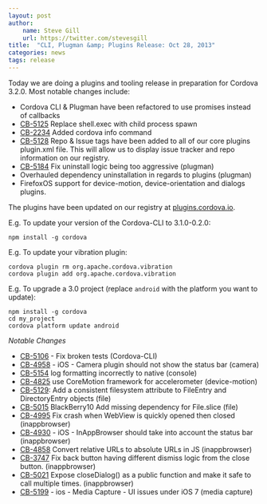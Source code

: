 ```yaml
---
layout: post
author:
    name: Steve Gill
    url: https://twitter.com/stevesgill
title:  "CLI, Plugman &amp; Plugins Release: Oct 28, 2013"
categories: news
tags: release
---
```


Today we are doing a plugins and tooling release in preparation for Cordova 3.2.0. Most notable changes include:

* Cordova CLI & Plugman have been refactored to use promises instead of callbacks
* [CB-5125](https://issues.apache.org/jira/browse/CB-5125) Replace shell.exec with child process spawn
* [CB-2234](https://issues.apache.org/jira/browse/CB-2234) Added cordova info command
* [CB-5128](https://issues.apache.org/jira/browse/CB-5128) Repo & Issue tags have been added to all of our core plugins plugin.xml file. This will allow us to display issue tracker and repo information on our registry.
* [CB-5184](https://issues.apache.org/jira/browse/CB-5184) Fix uninstall logic being too aggressive (plugman)
* Overhauled dependency uninstallation in regards to plugins (plugman)
* FirefoxOS support for device-motion, device-orientation and dialogs plugins.

The plugins have been updated on our registry at [plugins.cordova.io](http://plugins.cordova.io/).

<!--more-->

E.g. To update your version of the Cordova-CLI to 3.1.0-0.2.0:

    npm install -g cordova

E.g. To update your vibration plugin:

    cordova plugin rm org.apache.cordova.vibration
    cordova plugin add org.apache.cordova.vibration

E.g. To upgrade a 3.0 project (replace `android` with the platform you want to update):

    npm install -g cordova
    cd my_project
    cordova platform update android

*Notable Changes*

* [CB-5106](https://issues.apache.org/jira/browse/CB-5106) - Fix broken tests (Cordova-CLI)
* [CB-4958](https://issues.apache.org/jira/browse/CB-4958) - iOS - Camera plugin should not show the status bar (camera)
* [CB-5154](https://issues.apache.org/jira/browse/CB-5154) log formatting incorrectly to native (console)
* [CB-4825](https://issues.apache.org/jira/browse/CB-4825) use CoreMotion framework for accelerometer (device-motion)
* [CB-5129](https://issues.apache.org/jira/browse/CB-5129): Add a consistent filesystem attribute to FileEntry and DirectoryEntry objects (file)
* [CB-5015](https://issues.apache.org/jira/browse/CB-5015) BlackBerry10 Add missing dependency for File.slice (file)
* [CB-4995](https://issues.apache.org/jira/browse/CB-4995) Fix crash when WebView is quickly opened then closed (inappbrowser)
* [CB-4930](https://issues.apache.org/jira/browse/CB-4930) - iOS - InAppBrowser should take into account the status bar (inappbrowser)
* [CB-4858](https://issues.apache.org/jira/browse/CB-4858) Convert relative URLs to absolute URLs in JS (inappbrowser)
* [CB-3747](https://issues.apache.org/jira/browse/CB-3747) Fix back button having different dismiss logic from the close button. (inappbrowser)
* [CB-5021](https://issues.apache.org/jira/browse/CB-5021) Expose closeDialog() as a public function and make it safe to call multiple times. (inappbrowser)
* [CB-5199](https://issues.apache.org/jira/browse/CB-5199) - ios - Media Capture - UI issues under iOS 7 (media capture)

